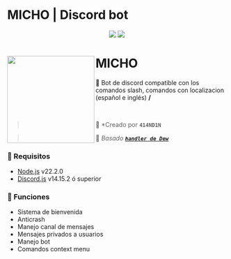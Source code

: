 # MICHO | Discord bot

<div align="center">

<a href="https://www.nodejs.org" target="_blank"><img src="https://img.shields.io/badge/-NODE.JS-6DA55F?style=for-the-badge&logo=nodedotjs&logoColor=white"/></a> <a href="https://discord.js.org/#/" target="_blank"><img src="https://img.shields.io/badge/-DISCORD%20JS-5a69ea?style=for-the-badge&logo=discord&logoColor=white"/></a> 

</div>

<div>
  <img width="200" align="left" src="https://i.imgur.com/fw4Oa3n.jpg"/>
  <h1>MICHO</h1>
  <p>
    💬 Bot de discord compatible con los comandos slash, comandos con localizacion (español e inglés) <b>/</b>
  </p>
  <br>
</div>

> 👤 \*Creado por **`414ND1N`**

> 👤 _Basado [**`handler de Dew`**](https://github.com/dewstouh/handler-v14)_

### 📝 Requisitos
- [Node.js](https://nodejs.org/es/) v22.2.0 
- [Discord.js](https://discord.js.org/#/) v14.15.2 ó superior

### 🔧 Funciones

- Sistema de bienvenida
- Anticrash
- Manejo canal de mensajes
- Mensajes privados a usuarios
- Manejo bot
- Comandos context menu